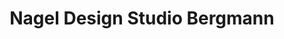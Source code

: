 ---
title: "Nagel Design Studio Bergmann"
url: /moemlingen/nagel-design-studio-bergmann/
shop: Kosmetik
---